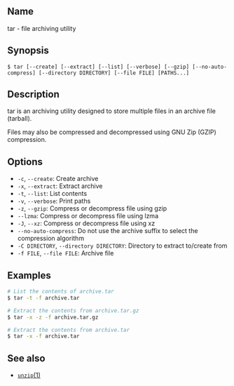 ## Name

tar - file archiving utility

## Synopsis

```**sh
$ tar [--create] [--extract] [--list] [--verbose] [--gzip] [--no-auto-compress] [--directory DIRECTORY] [--file FILE] [PATHS...]
```

## Description

tar is an archiving utility designed to store multiple files in an archive file
(tarball).

Files may also be compressed and decompressed using GNU Zip (GZIP) compression.

## Options

* `-c`, `--create`: Create archive
* `-x`, `--extract`: Extract archive
* `-t`, `--list`: List contents
* `-v`, `--verbose`: Print paths
* `-z`, `--gzip`: Compress or decompress file using gzip
* `--lzma`: Compress or decompress file using lzma
* `-J`, `--xz`: Compress or decompress file using xz
* `--no-auto-compress`: Do not use the archive suffix to select the compression algorithm
* `-C DIRECTORY`, `--directory DIRECTORY`: Directory to extract to/create from
* `-f FILE`, `--file FILE`: Archive file

## Examples

```sh
# List the contents of archive.tar
$ tar -t -f archive.tar

# Extract the contents from archive.tar.gz
$ tar -x -z -f archive.tar.gz

# Extract the contents from archive.tar
$ tar -x -f archive.tar
```

## See also

* [`unzip`(1)](help://man/1/unzip)
